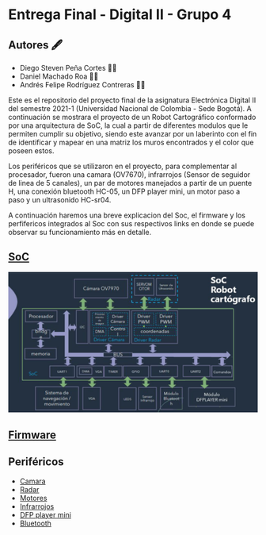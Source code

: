 # Entrega Final - Digital II - Grupo 4
## Autores :fountain_pen:
- Diego Steven Peña Cortes :mechanic:
- Daniel Machado Roa :technologist:
- Andrés Felipe Rodríguez Contreras :office_worker:

Este es el repositorio del proyecto final de la asignatura Electrónica Digital II del semestre 2021-1 (Universidad Nacional de Colombia - Sede Bogotá). A continuación se mostrara el proyecto de un Robot Cartográfico conformado por una arquitectura de SoC, la cual a partir de diferentes modulos que le permiten cumplir su objetivo, siendo este avanzar por un laberinto con el fin de identificar y mapear en una matriz los muros encontrados y el color que poseen estos. 

Los periféricos que se utilizaron en el proyecto, para complementar al procesador, fueron una camara (OV7670), infrarrojos (Sensor de seguidor de linea de 5 canales), un par de motores manejados a partir de un puente H, una conexión bluetooth HC-05, un DFP player mini, un motor paso a paso y un ultrasonido HC-sr04.

A continuación haremos una breve explicacion del Soc, el firmware y los perfifericos integrados al Soc con sus respectivos links en donde se puede observar su funcionamiento más en detalle.

## [SoC](w07_entrega-_final-grupo14/Camara.md )

![Screenshot](/Imagenes/SoC.png)

## [Firmware](w07_entrega-_final-grupo14/Camara.md )

## Periféricos 
- [Camara](w07_entrega-_final-grupo14/Camara.md )
- [Radar](w07_entrega-_final-grupo14/Camara.md )
- [Motores](w07_entrega-_final-grupo14/Camara.md )
- [Infrarrojos](w07_entrega-_final-grupo14/Camara.md )
- [DFP player mini](w07_entrega-_final-grupo14/Camara.md )
- [Bluetooth](w07_entrega-_final-grupo14/Camara.md )

